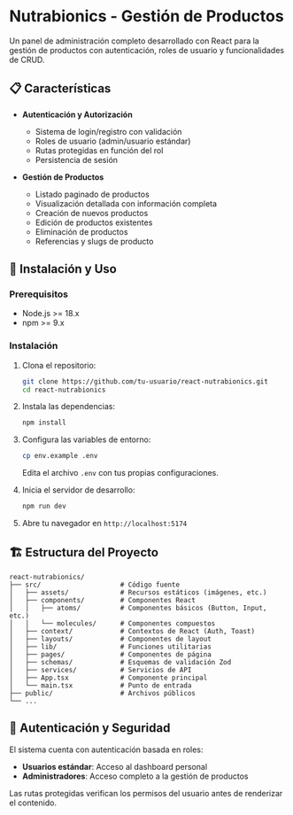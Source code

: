 # Nutrabionics - Gestión de Productos

Un panel de administración completo desarrollado con React para la gestión de productos con autenticación, roles de usuario y funcionalidades de CRUD.

## 📋 Características

- **Autenticación y Autorización**
  - Sistema de login/registro con validación
  - Roles de usuario (admin/usuario estándar)
  - Rutas protegidas en función del rol
  - Persistencia de sesión

- **Gestión de Productos**
  - Listado paginado de productos
  - Visualización detallada con información completa
  - Creación de nuevos productos
  - Edición de productos existentes
  - Eliminación de productos
  - Referencias y slugs de producto

## 🚀 Instalación y Uso

### Prerequisitos

- Node.js >= 18.x
- npm >= 9.x

### Instalación

1. Clona el repositorio:
   ```bash
   git clone https://github.com/tu-usuario/react-nutrabionics.git
   cd react-nutrabionics
   ```

2. Instala las dependencias:
   ```bash
   npm install
   ```

3. Configura las variables de entorno:
   ```bash
   cp env.example .env
   ```
   
   Edita el archivo `.env` con tus propias configuraciones.

4. Inicia el servidor de desarrollo:
   ```bash
   npm run dev
   ```

5. Abre tu navegador en `http://localhost:5174`

## 🏗️ Estructura del Proyecto

```
react-nutrabionics/
├── src/                    # Código fuente
│   ├── assets/             # Recursos estáticos (imágenes, etc.)
│   ├── components/         # Componentes React
│   │   ├── atoms/          # Componentes básicos (Button, Input, etc.)
│   │   └── molecules/      # Componentes compuestos
│   ├── context/            # Contextos de React (Auth, Toast)
│   ├── layouts/            # Componentes de layout
│   ├── lib/                # Funciones utilitarias
│   ├── pages/              # Componentes de página
│   ├── schemas/            # Esquemas de validación Zod
│   ├── services/           # Servicios de API
│   ├── App.tsx             # Componente principal
│   └── main.tsx            # Punto de entrada
├── public/                 # Archivos públicos
└── ...
```

## 🔐 Autenticación y Seguridad

El sistema cuenta con autenticación basada en roles:
- **Usuarios estándar**: Acceso al dashboard personal
- **Administradores**: Acceso completo a la gestión de productos

Las rutas protegidas verifican los permisos del usuario antes de renderizar el contenido.
